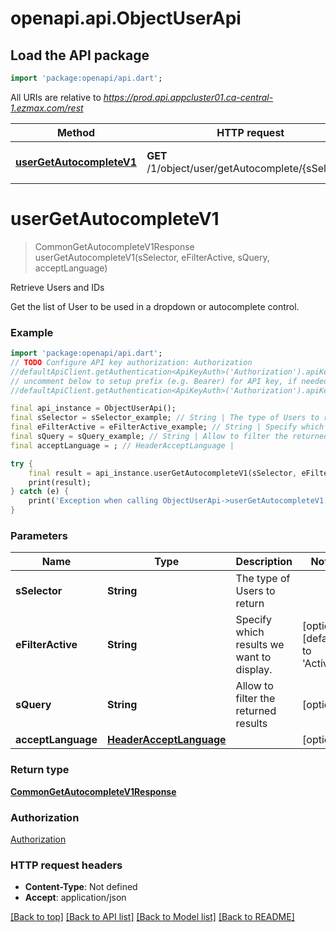 # openapi.api.ObjectUserApi

## Load the API package
```dart
import 'package:openapi/api.dart';
```

All URIs are relative to *https://prod.api.appcluster01.ca-central-1.ezmax.com/rest*

Method | HTTP request | Description
------------- | ------------- | -------------
[**userGetAutocompleteV1**](ObjectUserApi.md#usergetautocompletev1) | **GET** /1/object/user/getAutocomplete/{sSelector} | Retrieve Users and IDs


# **userGetAutocompleteV1**
> CommonGetAutocompleteV1Response userGetAutocompleteV1(sSelector, eFilterActive, sQuery, acceptLanguage)

Retrieve Users and IDs

Get the list of User to be used in a dropdown or autocomplete control.

### Example
```dart
import 'package:openapi/api.dart';
// TODO Configure API key authorization: Authorization
//defaultApiClient.getAuthentication<ApiKeyAuth>('Authorization').apiKey = 'YOUR_API_KEY';
// uncomment below to setup prefix (e.g. Bearer) for API key, if needed
//defaultApiClient.getAuthentication<ApiKeyAuth>('Authorization').apiKeyPrefix = 'Bearer';

final api_instance = ObjectUserApi();
final sSelector = sSelector_example; // String | The type of Users to return
final eFilterActive = eFilterActive_example; // String | Specify which results we want to display.
final sQuery = sQuery_example; // String | Allow to filter the returned results
final acceptLanguage = ; // HeaderAcceptLanguage | 

try {
    final result = api_instance.userGetAutocompleteV1(sSelector, eFilterActive, sQuery, acceptLanguage);
    print(result);
} catch (e) {
    print('Exception when calling ObjectUserApi->userGetAutocompleteV1: $e\n');
}
```

### Parameters

Name | Type | Description  | Notes
------------- | ------------- | ------------- | -------------
 **sSelector** | **String**| The type of Users to return | 
 **eFilterActive** | **String**| Specify which results we want to display. | [optional] [default to 'Active']
 **sQuery** | **String**| Allow to filter the returned results | [optional] 
 **acceptLanguage** | [**HeaderAcceptLanguage**](.md)|  | [optional] 

### Return type

[**CommonGetAutocompleteV1Response**](CommonGetAutocompleteV1Response.md)

### Authorization

[Authorization](../README.md#Authorization)

### HTTP request headers

 - **Content-Type**: Not defined
 - **Accept**: application/json

[[Back to top]](#) [[Back to API list]](../README.md#documentation-for-api-endpoints) [[Back to Model list]](../README.md#documentation-for-models) [[Back to README]](../README.md)

